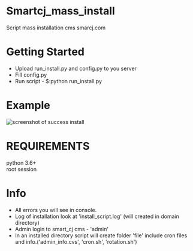 # Smartcj_mass_install
Script mass installation cms smarcj.com

# Getting Started
<ul>
<li>Upload run_install.py and config.py to you server</li>  
<li>Fill config.py</li>  
<li>Run script - $:python run_install.py </li>  
</ul>

# Example
![screenshot of success install](https://raw.githubusercontent.com/Smith-84/Smartcj_mass_install/master/example.jpg)

# REQUIREMENTS
python 3.6+</br> 
root session

# Info
<ul>
<li>All errors you will see in console.</li> 
<li>Log of installation look at 'install_script.log' (will created in domain directory)</li> 
<li>Admin login to smart_cj cms - 'admin'</li> 
<li>In an installed directory script will create folder 'file' include cron files and info.('admin_info.cvs', 'cron.sh', 'rotation.sh')</li> 
<ul>
